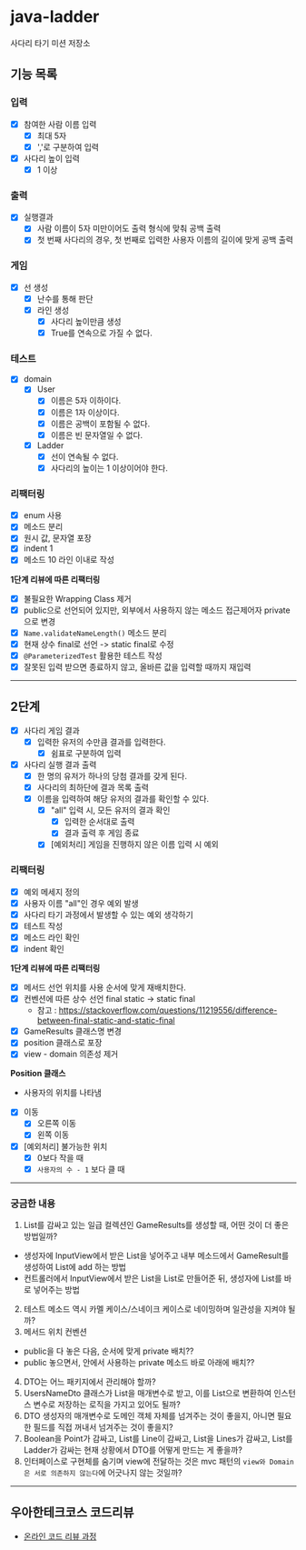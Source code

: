 # java-ladder

사다리 타기 미션 저장소

## 기능 목록

### 입력
- [x] 참여한 사람 이름 입력
  - [x] 최대 5자
  - [x] ','로 구분하여 입력
- [x] 사다리 높이 입력
    - [x] 1 이상

### 출력
- [x] 실행결과
  - [x] 사람 이름이 5자 미만이어도 출력 형식에 맞춰 공백 출력
  - [x] 첫 번째 사다리의 경우, 첫 번째로 입력한 사용자 이름의 길이에 맞게 공백 출력

### 게임
- [x] 선 생성
  - [x] 난수를 통해 판단
  - [x] 라인 생성
    - [x] 사다리 높이만큼 생성
    - [x] True를 연속으로 가질 수 없다.

### 테스트
- [x] domain
   - [x] User
     - [x] 이름은 5자 이하이다.
     - [x] 이름은 1자 이상이다.
     - [x] 이름은 공백이 포함될 수 없다.
     - [x] 이름은 빈 문자열일 수 없다.
   - [x] Ladder
     - [x] 선이 연속될 수 없다.
     - [x] 사다리의 높이는 1 이상이어야 한다.

### 리팩터링
- [x] enum 사용
- [x] 메소드 분리
- [x] 원시 값, 문자열 포장
- [x] indent 1
- [x] 메소드 10 라인 이내로 작성

**1단계 리뷰에 따른 리팩터링**
- [x] 불필요한 Wrapping Class 제거
- [x] public으로 선언되어 있지만, 외부에서 사용하지 않는 메소드 접근제어자 private으로 변경
- [x] `Name.validateNameLength()` 메소드 분리
- [x] 현재 상수 final로 선언 -> static final로 수정
- [x] `@ParameterizedTest` 활용한 테스트 작성
- [x] 잘못된 입력 받으면 종료하지 않고, 올바른 값을 입력할 때까지 재입력

---
## 2단계
- [x] 사다리 게임 결과
    - [x] 입력한 유저의 수만큼 결과를 입력한다.
      - [x] 쉼표로 구분하여 입력
- [x] 사다리 실행 결과 출력
  - [x] 한 명의 유저가 하나의 당첨 결과를 갖게 된다.
  - [x] 사다리의 최하단에 결과 목록 출력
  - [x] 이름을 입력하여 해당 유저의 결과를 확인할 수 있다.
    - [x] "all" 입력 시, 모든 유저의 결과 확인
      - [x] 입력한 순서대로 출력
      - [x] 결과 출력 후 게임 종료
    - [x] [예외처리] 게임을 진행하지 않은 이름 입력 시 예외

### 리팩터링
- [x] 예외 메세지 정의
- [x] 사용자 이름 "all"인 경우 예외 발생
- [x] 사다리 타기 과정에서 발생할 수 있는 예외 생각하기
- [x] 테스트 작성
- [x] 메소드 라인 확인
- [x] indent 확인

**1단계 리뷰에 따른 리팩터링**
- [x] 메서드 선언 위치를 사용 순서에 맞게 재배치한다.
- [x] 컨벤션에 따른 상수 선언 final static -> static final
  - 참고 : https://stackoverflow.com/questions/11219556/difference-between-final-static-and-static-final
- [x] GameResults 클래스명 변경
- [x] position 클래스로 포장
- [x] view - domain 의존성 제거

**Position 클래스**
- 사용자의 위치를 나타냄
- [x] 이동
  - [x] 오른쪽 이동
  - [x] 왼쪽 이동
- [x] [예외처리] 불가능한 위치
  - [x] 0보다 작을 때
  - [x] `사용자의 수 - 1` 보다 클 때

---
### 궁금한 내용
1. List<GameResult>를 감싸고 있는 일급 컬렉션인 GameResults를 생성할 때, 어떤 것이 더 좋은 방법일까?
  - 생성자에 InputView에서 받은 List<String>을 넣어주고 내부 메소드에서 GameResult를 생성하여 List<GameResult>에 add 하는 방법
  - 컨트롤러에서 InputView에서 받은 List<String>을 List<GameResult>로 만들어준 뒤, 생성자에 List<GameResult>를 바로 넣어주는 방법
2. 테스트 메소드 역시 카멜 케이스/스네이크 케이스로 네이밍하며 일관성을 지켜야 될까?
3. 메서드 위치 컨벤션
  - public을 다 놓은 다음, 순서에 맞게 private 배치??
  - public 놓으면서, 안에서 사용하는 private 메소드 바로 아래에 배치??
4. DTO는 어느 패키지에서 관리해야 할까?
5. UsersNameDto 클래스가 List<Name>을 매개변수로 받고, 이를 List<String>으로 변환하여 인스턴스 변수로 저장하는 로직을 가지고 있어도 될까?
6. DTO 생성자의 매개변수로 도메인 객체 자체를 넘겨주는 것이 좋을지, 아니면 필요한 필드를 직접 꺼내서 넘겨주는 것이 좋을지?
7. Boolean을 Point가 감싸고, List<Point>를 Line이 감싸고, List<Line>을 Lines가 감싸고, List<Lines>를 Ladder가 감싸는 현재 상황에서 DTO를 어떻게 만드는 게 좋을까?
8. 인터페이스로 구현체를 숨기며 view에 전달하는 것은 mvc 패턴의 `view와 Domain은 서로 의존하지 않는다`에 어긋나지 않는 것일까?
---
    
## 우아한테크코스 코드리뷰

- [온라인 코드 리뷰 과정](https://github.com/woowacourse/woowacourse-docs/blob/master/maincourse/README.md)
